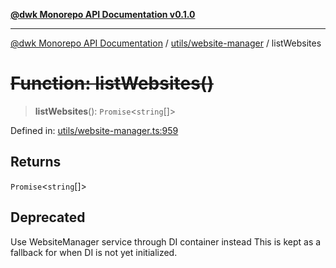 [**@dwk Monorepo API Documentation v0.1.0**](../../../README.md)

---

[@dwk Monorepo API Documentation](../../../README.md) / [utils/website-manager](../README.md) / listWebsites

# ~~Function: listWebsites()~~

> **listWebsites**(): `Promise`\<`string`[]\>

Defined in: [utils/website-manager.ts:959](https://github.com/Anglesite/anglesite/blob/97bc711271b9559b54e48a9e5995ecc7ba9204f9/anglesite/app/utils/website-manager.ts#L959)

## Returns

`Promise`\<`string`[]\>

## Deprecated

Use WebsiteManager service through DI container instead
This is kept as a fallback for when DI is not yet initialized.
